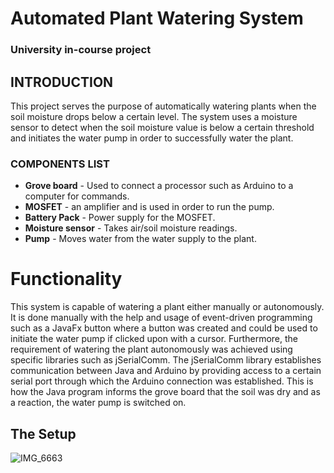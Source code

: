 # Automated Plant Watering System
### University in-course project

## INTRODUCTION

This project serves the purpose of automatically watering plants when the soil moisture drops below a certain level. The system uses a moisture sensor to detect when the soil moisture value is below a certain threshold and initiates the water pump in order to successfully water the plant.

### COMPONENTS LIST

- **Grove board** - Used to connect a processor such as Arduino to a computer for commands.
- **MOSFET** - an amplifier and is used in order to run the pump.
- **Battery Pack** - Power supply for the MOSFET.
- **Moisture sensor** - Takes air/soil moisture readings.
- **Pump** - Moves water from the water supply to the plant.

# Functionality

This system is capable of watering a plant either manually or autonomously. It is done manually with the help and usage of event-driven programming such as a JavaFx button where a button was created and could be used to initiate the water pump if clicked upon with a cursor. Furthermore, the requirement of watering the plant autonomously was achieved using specific libraries such as jSerialComm. The jSerialComm library establishes communication between Java and Arduino by providing access to a certain serial port through which the Arduino connection was established. This is how the Java program informs the grove board that the soil was dry and as a reaction, the water pump is switched on.

## The Setup
![IMG_6663](https://user-images.githubusercontent.com/84158891/149266572-fcf033c1-925b-4384-aae4-93e9c9f8843c.jpg)
